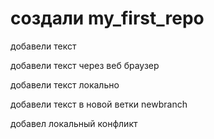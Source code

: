 ﻿# создали my_first_repo

добавели текст

добавели текст через веб браузер

добавели текст локально

добавели текст в новой ветки newbranch 

добавел локальный конфликт
